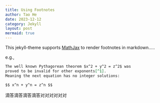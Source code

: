 ```yaml
---
title: Using Footnotes
author: Tao He
date: 2023-12-12
category: Jekyll
layout: post
mermaid: true
---
```


This jekyll-theme supports [MathJax](https://www.mathjax.org/) to render footnotes
in markdown.....

e.g.,

```markdown
The well known Pythagorean theorem $x^2 + y^2 = z^2$ was
proved to be invalid for other exponents[^1].
Meaning the next equation has no integer solutions:

$$ x^n + y^n = z^n $$
```
滴答滴答滴答滴答对对对对对对
